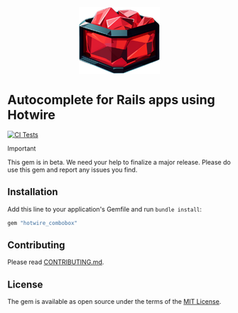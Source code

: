 <p style="text-align: center;">
  <img src="docs/assets/images/logo.png" height=150>
</p>

# Autocomplete for Rails apps using Hotwire

[![CI Tests](https://github.com/josefarias/hotwire_combobox/actions/workflows/ci_tests.yml/badge.svg)](https://github.com/josefarias/hotwire_combobox/actions/workflows/ci_tests.yml)

> [!IMPORTANT]
> This gem is in beta. We need your help to finalize a major release. Please do use this gem and report any issues you find.

## Installation

Add this line to your application's Gemfile and run `bundle install`:

```ruby
gem "hotwire_combobox"
```

## Contributing

Please read [CONTRIBUTING.md](./CONTRIBUTING.md).

## License

The gem is available as open source under the terms of the [MIT License](https://opensource.org/licenses/MIT).
